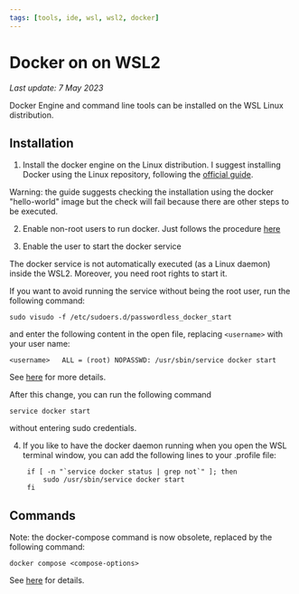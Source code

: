 ```yaml
---
tags: [tools, ide, wsl, wsl2, docker]
---
```


# Docker on on WSL2

*Last update: 7 May 2023*

Docker Engine and command line tools can be installed on the WSL Linux distribution.

## Installation

1) Install the docker engine on the Linux distribution. I suggest installing Docker using the Linux repository, following the [official guide](https://docs.docker.com/engine/install/ubuntu/#install-using-the-repository).

Warning: the guide suggests checking the installation using the docker "hello-world" image but the check will fail because there are other steps to be executed.

2) Enable non-root users to run docker. Just follows the procedure [here](https://docs.docker.com/engine/install/linux-postinstall/#manage-docker-as-a-non-root-user)

3) Enable the user to start the docker service

The docker service is not automatically executed (as a Linux daemon) inside the WSL2. Moreover, you need root rights to start it.

If you want to avoid running the service without being the root user, run the following command:

    sudo visudo -f /etc/sudoers.d/passwordless_docker_start

and enter the following content in the open file, replacing `<username>` with your user name:
      
    <username>   ALL = (root) NOPASSWD: /usr/sbin/service docker start

See [here](https://dev.to/luckierdodge/how-to-install-and-use-docker-in-wsl2-217l) for more details.

After this change, you can run the following command

    service docker start

without entering sudo credentials.


4) If you like to have the docker daemon running when you open the WSL terminal window, you can add the following lines to your .profile file:


        if [ -n "`service docker status | grep not`" ]; then
            sudo /usr/sbin/service docker start
        fi


## Commands

Note: the docker-compose command is now obsolete, replaced by the following command:

    docker compose <compose-options>

See [here](https://docs.docker.com/compose/install/linux/) for details.
